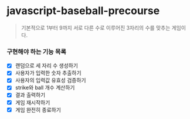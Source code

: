 # javascript-baseball-precourse
> 기본적으로 1부터 9까지 서로 다른 수로 이루어진 3자리의 수를 맞추는 게임이다.

### 구현해야 하는 기능 목록
- [x] 랜덤으로 세 자리 수 생성하기
- [x] 사용자가 입력한 숫자 추출하기
- [x] 사용자의 입력값 유효성 검증하기
- [x] strike와 ball 개수 계산하기
- [x] 결과 출력하기
- [x] 게임 재시작하기
- [x] 게임 완전히 종료하기
